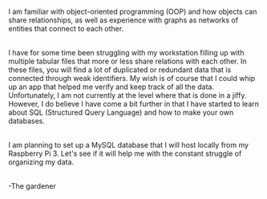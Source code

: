 I am familiar with object-oriented programming (OOP) and how objects can share relationships, as well as experience with graphs as networks of entities that connect to each other.<br><br>

I have for some time been struggling with my workstation filling up with multiple tabular files that more or less share relations with each other. In these files, you will find a lot of duplicated or redundant data that is connected through weak identifiers. My wish is of course that I could whip up an app that helped me verify and keep track of all the data. Unfortunately, I am not currently at the level where that is done in a jiffy. However, I do believe I have come a bit further in that I have started to learn about SQL (Structured Query Language) and how to make your own databases.<br><br>

I am planning to set up a MySQL database that I will host locally from my Raspberry Pi 3.
Let's see if it will help me with the constant struggle of organizing my data.<br><br>

-The gardener
